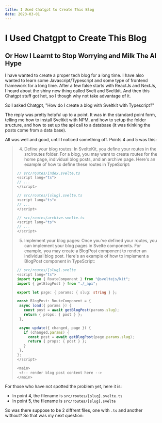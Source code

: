 ```yaml
---
title: I Used Chatgpt to Create This Blog
date: 2023-03-01
---
```


# I Used Chatgpt to Create This Blog

## Or How I Learnt to Stop Worrying and Milk The AI Hype

I have wanted to create a proper tech blog for a long time. I have also wanted to learn some Javascript/Typescript and some type of frontend framework for a long time. After a few false starts with ReactJs and NextJs, I heard about the shiny new thing called Svelt and Sveltkit. And then this Chatgpt stuff got hot, so I though why not take advantage of it.

So I asked Chatgpt, "How do I create a blog with Sveltkit with Typescript?"

The reply was pretty helpful up to a point. It was in the standard point form, telling me how to install Sveltkit with NPM, and how to setup the folder sructure, and how to set up the api call to a database (it was tkinking the posts come from a data base).

All was well and good, until I noticed something off. Points 4 and 5 was this:

> 4. Define your blog routes: In SvelteKit, you define your routes in the src/routes folder. For a blog, you may want to create routes for the home page, individual blog posts, and an archive page. Here's an example of how to define these routes in TypeScript: 
>```typescript
>// src/routes/index.svelte.ts
><script lang="ts">
>// ...
></script>
>
>// src/routes/[slug].svelte.ts
><script lang="ts">
>// ...
></script>
>
>// src/routes/archive.svelte.ts
><script lang="ts">
>// ...
></script>
>```
>5. Implement your blog pages: Once you've defined your routes, you can implement your blog pages in Svelte components. For example, you may create a BlogPost component to render an individual blog post. Here's an example of how to implement a BlogPost component in TypeScript:
>```typescript
>// src/routes/[slug].svelte
><script lang="ts">
>import type { RouteComponent } from "@sveltejs/kit";
>import { getBlogPost } from "./_api";
>
>export let page: { params: { slug: string } };
>
>const BlogPost: RouteComponent = {
>  async load({ params }) {
>    const post = await getBlogPost(params.slug);
>    return { props: { post } };
>  },
>
>  async update({ changed, page }) {
>    if (changed.params) {
>      const post = await getBlogPost(page.params.slug);
>      return { props: { post } };
>    }
>  },
>};
></script>
>
><main>
>  <!-- render blog post content here -->
></main>
>```

For those who have not spotted the problem yet, here it is: 
- In point 4, the filename is `src/routes/[slug].svelte.ts`
- In point 5, the filename is `src/routes/[slug].svelte`

So was there suppose to be 2 diffrent files, one with `.ts` and another without? So that was my next question:

